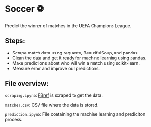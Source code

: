 # Soccer ⚽️
Predict the winner of matches in the UEFA Champions League.

## Steps:
- Scrape match data using requests, BeautifulSoup, and pandas.
- Clean the data and get it ready for machine learning using pandas.
- Make predictions about who will win a match using scikit-learn.
- Measure error and improve our predictions.

## File overview:
`scraping.ipynb`: [FBref](https://fbref.com/en/) is scraped to get the data.

`matches.csv`: CSV file where the data is stored.

`prediction.ipynb`: File containing the machine learning and prediciton process.
